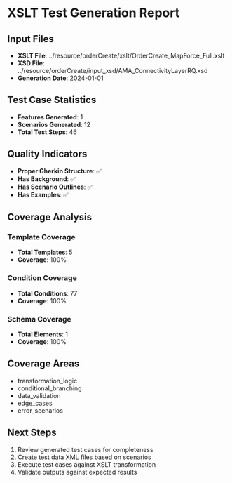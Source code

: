 # XSLT Test Generation Report

## Input Files
- **XSLT File**: ../resource/orderCreate/xslt/OrderCreate_MapForce_Full.xslt
- **XSD File**: ../resource/orderCreate/input_xsd/AMA_ConnectivityLayerRQ.xsd
- **Generation Date**: 2024-01-01

## Test Case Statistics
- **Features Generated**: 1
- **Scenarios Generated**: 12
- **Total Test Steps**: 46

## Quality Indicators
- **Proper Gherkin Structure**: ✅
- **Has Background**: ✅
- **Has Scenario Outlines**: ✅
- **Has Examples**: ✅

## Coverage Analysis
### Template Coverage
- **Total Templates**: 5
- **Coverage**: 100%

### Condition Coverage  
- **Total Conditions**: 77
- **Coverage**: 100%

### Schema Coverage
- **Total Elements**: 1
- **Coverage**: 100%

## Coverage Areas
- transformation_logic
- conditional_branching
- data_validation
- edge_cases
- error_scenarios

## Next Steps
1. Review generated test cases for completeness
2. Create test data XML files based on scenarios
3. Execute test cases against XSLT transformation
4. Validate outputs against expected results
